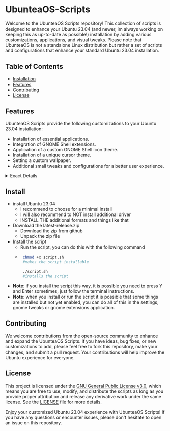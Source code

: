 # UbunteaOS-Scripts


Welcome to the UbunteaOS Scripts repository! This collection of scripts is designed to enhance your Ubuntu 23.04 (and newer, im always working on keeping this as up-to-date as possible!) installation by adding various customizations, applications, and visual tweaks. Please note that UbunteaOS is not a standalone Linux distribution but rather a set of scripts and configurations that enhance your standard Ubuntu 23.04 installation.

## Table of Contents
- [Installation](#install)
- [Features](#features)
- [Contributing](#contributing)
- [License](#license)

## Features

UbunteaOS Scripts provide the following customizations to your Ubuntu 23.04 installation:

- Installation of essential applications.
- Integration of GNOME Shell extensions.
- Application of a custom GNOME Shell icon theme.
- Installation of a unique cursor theme.
- Setting a custom wallpaper.
- Additional small tweaks and configurations for a better user experience.
<details>
<summary>Exact Details</summary>
- 

</details>

## Install
- install Ubuntu 23.04
   - I recommend to choose for a minimal install
   - I will also recommend to NOT install additional driver
   - INSTALL THE additional formats and things like that
- Download the latest-release.zip
   - Download the zip from github
   - Unpack the zip file
- Install the script
   - Run the script, you can do this with the following command
   - ```bash
      chmod +x script.sh
      #makes the script installable

      ./script.sh
      #installs the script
      ```
- **Note**: if you install the script this way, it is possible you need to press Y and Enter sometimes, just follow the terminal instructions.
- **Note**: when you install or run the script it is possible that some things are installed but not yet enabled, you can do all of this in the settings, gnome tweaks or gnome extensions application.

## Contributing

We welcome contributions from the open-source community to enhance and expand the UbunteaOS Scripts. If you have ideas, bug fixes, or new customizations to add, please feel free to fork this repository, make your changes, and submit a pull request. Your contributions will help improve the Ubuntu experience for everyone.

## License

This project is licensed under the [GNU General Public License v3.0](LICENSE), which means you are free to use, modify, and distribute the scripts as long as you provide proper attribution and release any derivative work under the same license. See the [LICENSE](LICENSE)
 file for more details.

Enjoy your customized Ubuntu 23.04 experience with UbunteaOS Scripts! If you have any questions or encounter issues, please don't hesitate to open an issue on this repository.
